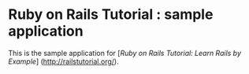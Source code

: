# Ruby on Rails Tutorial : sample application 
This is the sample application for
[*Ruby on Rails Tutorial: Learn Rails by Example*] (http://railstutorial.org/).